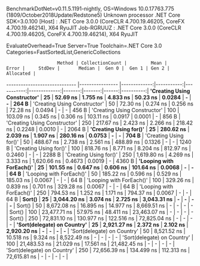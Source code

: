 
BenchmarkDotNet=v0.11.5.1191-nightly, OS=Windows 10.0.17763.775 (1809/October2018Update/Redstone5)
Unknown processor
.NET Core SDK=3.0.100
  [Host]     : .NET Core 3.0.0 (CoreCLR 4.700.19.46205, CoreFX 4.700.19.46214), X64 RyuJIT
  Job-RGRUUZ : .NET Core 3.0.0 (CoreCLR 4.700.19.46205, CoreFX 4.700.19.46214), X64 RyuJIT

EvaluateOverhead=True  Server=True  Toolchain=.NET Core 3.0  
Categories=FastSortedList,GenericCollections  

                       Method | CollectionCount |         Mean |      Error |     StdDev |       Median |  Gen 0 |  Gen 1 | Gen 2 | Allocated |
----------------------------- |---------------- |-------------:|-----------:|-----------:|-------------:|-------:|-------:|------:|----------:|
 **'Creating Using Constructor'** |              **25** |     **52.69 ns** |   **1.755 ns** |   **4.833 ns** |     **50.23 ns** | **0.0284** |      **-** |     **-** |     **264 B** |
 'Creating Using Constructor' |              50 |     72.30 ns |   0.274 ns |   0.256 ns |     72.28 ns | 0.0494 |      - |     - |     456 B |
 'Creating Using Constructor' |             100 |    103.09 ns |   0.345 ns |   0.306 ns |    103.11 ns | 0.0917 | 0.0001 |     - |     856 B |
 'Creating Using Constructor' |             250 |    217.67 ns |   2.423 ns |   2.266 ns |    218.42 ns | 0.2248 | 0.0010 |     - |    2064 B |
       **'Creating Using for()'** |              **25** |    **280.62 ns** |   **2.039 ns** |   **1.907 ns** |    **280.16 ns** | **0.0753** |      **-** |     **-** |     **704 B** |
       'Creating Using for()' |              50 |    488.67 ns |   2.738 ns |   2.561 ns |    488.89 ns | 0.1326 |      - |     - |    1240 B |
       'Creating Using for()' |             100 |    818.76 ns |   8.771 ns |   8.204 ns |    812.97 ns | 0.2460 |      - |     - |    2288 B |
       'Creating Using for()' |             250 |  1,619.80 ns |   4.269 ns |   3.333 ns |  1,620.66 ns | 0.4673 | 0.0019 |     - |    4360 B |
     **'Looping with ForEach()'** |              **25** |    **101.55 ns** |   **0.647 ns** |   **0.606 ns** |    **101.64 ns** | **0.0068** |      **-** |     **-** |      **64 B** |
     'Looping with ForEach()' |              50 |    185.22 ns |   0.596 ns |   0.529 ns |    185.03 ns | 0.0067 |      - |     - |      64 B |
     'Looping with ForEach()' |             100 |    329.26 ns |   0.839 ns |   0.701 ns |    329.28 ns | 0.0067 |      - |     - |      64 B |
     'Looping with ForEach()' |             250 |    794.53 ns |   1.252 ns |   1.171 ns |    794.37 ns | 0.0067 |      - |     - |      64 B |
                       **Sort()** |              **25** |  **3,044.20 ns** |   **3.074 ns** |   **2.725 ns** |  **3,043.31 ns** |      **-** |      **-** |     **-** |         **-** |
                       Sort() |              50 |  8,672.08 ns |  16.895 ns |  14.977 ns |  8,669.51 ns |      - |      - |     - |         - |
                       Sort() |             100 | 23,477.71 ns |  57.975 ns |  48.411 ns | 23,463.07 ns |      - |      - |     - |         - |
                       Sort() |             250 | 72,831.10 ns | 130.977 ns | 122.516 ns | 72,825.04 ns |      - |      - |     - |         - |
  **'Sort(delegate) on Country'** |              **25** |  **2,921.27 ns** |   **2.372 ns** |   **2.102 ns** |  **2,920.20 ns** |      **-** |      **-** |     **-** |         **-** |
  'Sort(delegate) on Country' |              50 |  8,521.52 ns |  10.518 ns |   9.324 ns |  8,522.49 ns |      - |      - |     - |         - |
  'Sort(delegate) on Country' |             100 | 21,483.53 ns |  21.029 ns |  17.561 ns | 21,482.45 ns |      - |      - |     - |         - |
  'Sort(delegate) on Country' |             250 | 72,656.39 ns | 134.499 ns | 112.313 ns | 72,615.81 ns |      - |      - |     - |         - |
